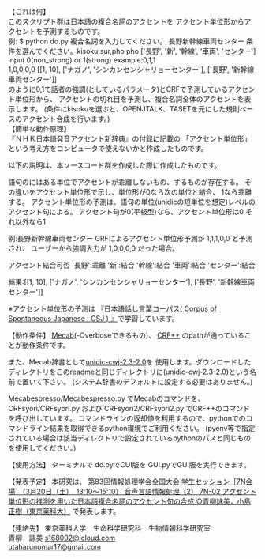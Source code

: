 【これは何】<br>
このスクリプト群は日本語の複合名詞のアクセントを
アクセント単位形からアクセントを予測するものです。
<br>
例:
$ python do.py
複合名詞を入力してください。
長野新幹線車両センター
条件を選んでください。kisoku,sur,pho
pho
['長野', '新', '幹線', '車両', 'センター']
input 0(non_strong) or 1(strong) example:0,1,1
<br>
1,0,0,0,0
[[1, 10], ['ナガノ', 'シンカンセンシャリョーセンター'], ['長野', '新幹線車両センター']]
<br>
のように0,1で話者の強調(としているパラメータ)とCRFで予測しているアクセント単位形から、
アクセントの切れ目を予測し、複合名詞全体のアクセントを表示します。
(条件にkisokuを選ぶと、OPENJTALK、TASETを元にした規則ベースのアクセント合成を行います。)
<br>
【簡単な動作原理】<br>
『ＮＨＫ日本語発音アクセント新辞典』の付録に記載の
「アクセント単位形」という考え方をコンピュータで使えないかと作成したものです。

以下の説明は、本ソースコード群を作成した際に作成したものです。

語句のにはある単位でアクセントが乖離しないもの、するものが存在する。
その違いをアクセント単位形で示し、単位形が0なら次の単位と結合、
1なら乖離する。
アクセント単位形の予測は、語句の単位(unidicの短単位を想定)レベルのアクセント句による。
アクセント句が0(平板型)なら、アクセント単位形は0
それ以外なら1

例:長野新幹線車両センター
CRFによるアクセント単位形予測が
1,1,1,0,0
と予測され、
ユーザーから強調入力が
1,0,0,0,0
だった場合。

アクセント結合可否
'長野':乖離
'新':結合
'幹線':結合
'車両':結合
'センター':結合

結果:[[1, 10], ['ナガノ', 'シンカンセンシャリョーセンター'], ['長野', '新幹線車両センター']]

※アクセント単位形の予測は
[『日本語話し言葉コーパス( Corpus of Spontaneous Japanese : CSJ ) 』](https://pj.ninjal.ac.jp/corpus_center/csj/)で学習しています。

【動作条件】
[Mecab](https://taku910.github.io/mecab/)(-Overboseできるもの)、
[CRF++](https://taku910.github.io/crfpp/)
のpathが通っていることが動作条件です。

また、Mecab辞書として[unidic-cwj-2.3-2.0](https://unidic.ninjal.ac.jp/download#unidic_bccwj)を
使用します。ダウンロードしたディレクトリをこのreadmeと同じディレクトリに(unidic-cwj-2.3-2.0)という名前で置いて下さい。
(システム辞書のデフォルトに設定する必要はありません。)

Mecabespresso/Mecabespresso.py でMecabのコマンドを、
CRFsyori/CRFsyori.py および CRFsyori2/CRFsyori2.py でCRF++のコマンドを呼び出しています。
コマンドラインの返却値を利用するので、pythonでのコマンドライン結果を取得できるpython環境でご利用ください。
(pyenv等で指定されている場合は該当ディレクトリで設定されているpythonのパスと同じものを使用してください。)

【使用方法】
ターミナルで
do.pyでCUI版を
GUI.pyでGUI版を実行できます。

【発表予定】
本研究は、
第83回情報処理学会全国大会
[学生セッション［7N会場］（3月20日（土）　13:10〜15:10）
音声言語情報処理（2）
7N-02
アクセント単位形の推測を用いた日本語複合名詞のアクセント句の合成
○青柳詠美，小島正樹（東京薬科大）](https://www.gakkai-web.net/gakkai/ipsj/83/program83.html#t4)
で発表します。

【連絡先】
東京薬科大学　生命科学研究科　生物情報科学研究室<br>
青柳　詠美
s168002@icloud.com <br>
utaharunomar17@gmail.com
